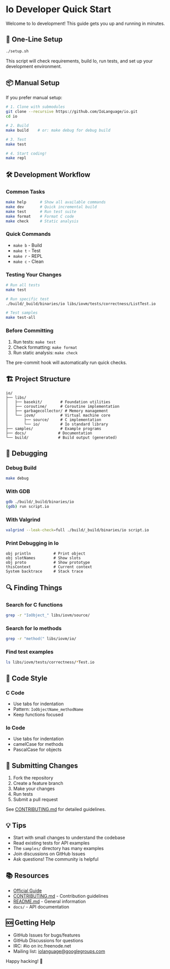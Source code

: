 # Io Developer Quick Start

Welcome to Io development! This guide gets you up and running in minutes.

## 🚀 One-Line Setup

```bash
./setup.sh
```

This script will check requirements, build Io, run tests, and set up your development environment.

## 📦 Manual Setup

If you prefer manual setup:

```bash
# 1. Clone with submodules
git clone --recursive https://github.com/IoLanguage/io.git
cd io

# 2. Build
make build    # or: make debug for debug build

# 3. Test
make test

# 4. Start coding!
make repl
```

## 🛠️ Development Workflow

### Common Tasks

```bash
make help      # Show all available commands
make dev       # Quick incremental build
make test      # Run test suite
make format    # Format C code
make check     # Static analysis
```

### Quick Commands

- `make b` - Build
- `make t` - Test  
- `make r` - REPL
- `make c` - Clean

### Testing Your Changes

```bash
# Run all tests
make test

# Run specific test
./build/_build/binaries/io libs/iovm/tests/correctness/ListTest.io

# Test samples
make test-all
```

### Before Committing

1. Run tests: `make test`
2. Check formatting: `make format`
3. Run static analysis: `make check`

The pre-commit hook will automatically run quick checks.

## 🏗️ Project Structure

```
io/
├── libs/
│   ├── basekit/        # Foundation utilities
│   ├── coroutine/      # Coroutine implementation
│   ├── garbagecollector/ # Memory management
│   └── iovm/           # Virtual machine core
│       ├── source/     # C implementation
│       └── io/         # Io standard library
├── samples/            # Example programs
├── docs/              # Documentation
└── build/             # Build output (generated)
```

## 🐛 Debugging

### Debug Build

```bash
make debug
```

### With GDB

```bash
gdb ./build/_build/binaries/io
(gdb) run script.io
```

### With Valgrind

```bash
valgrind --leak-check=full ./build/_build/binaries/io script.io
```

### Print Debugging in Io

```io
obj println          # Print object
obj slotNames        # Show slots
obj proto            # Show prototype
thisContext          # Current context
System backtrace     # Stack trace
```

## 🔍 Finding Things

### Search for C functions
```bash
grep -r "IoObject_" libs/iovm/source/
```

### Search for Io methods
```bash
grep -r "method(" libs/iovm/io/
```

### Find test examples
```bash
ls libs/iovm/tests/correctness/*Test.io
```

## 📝 Code Style

### C Code
- Use tabs for indentation
- Pattern: `IoObjectName_methodName`
- Keep functions focused

### Io Code
- Use tabs for indentation
- camelCase for methods
- PascalCase for objects

## 🚢 Submitting Changes

1. Fork the repository
2. Create a feature branch
3. Make your changes
4. Run tests
5. Submit a pull request

See [CONTRIBUTING.md](CONTRIBUTING.md) for detailed guidelines.

## 💡 Tips

- Start with small changes to understand the codebase
- Read existing tests for API examples
- The `samples/` directory has many examples
- Join discussions on GitHub Issues
- Ask questions! The community is helpful

## 📚 Resources

- [Official Guide](http://iolanguage.org/guide/guide.html)
- [CONTRIBUTING.md](CONTRIBUTING.md) - Contribution guidelines
- [README.md](README.md) - General information
- `docs/` - API documentation

## 🆘 Getting Help

- GitHub Issues for bugs/features
- GitHub Discussions for questions
- IRC: #io on irc.freenode.net
- Mailing list: iolanguage@googlegroups.com

Happy hacking! 🎉